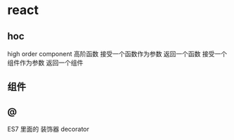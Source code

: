 # react

## hoc

high order component
高阶函数
接受一个函数作为参数 返回一个函数
接受一个组件作为参数 返回一个组件

## 组件

## @

ES7 里面的 装饰器 decorator
